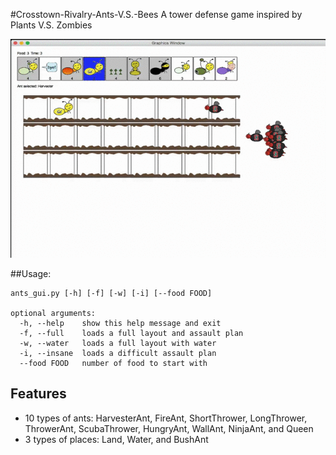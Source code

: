 #Crosstown-Rivalry-Ants-V.S.-Bees
A tower defense game inspired by Plants V.S. Zombies

   ![ants](screenshot.gif)

##Usage: 

```
ants_gui.py [-h] [-f] [-w] [-i] [--food FOOD]

optional arguments:
  -h, --help    show this help message and exit
  -f, --full    loads a full layout and assault plan
  -w, --water   loads a full layout with water
  -i, --insane  loads a difficult assault plan
  --food FOOD   number of food to start with
```

## Features
* 10 types of ants: HarvesterAnt, FireAnt, ShortThrower, LongThrower, ThrowerAnt, ScubaThrower, HungryAnt, WallAnt, NinjaAnt, and Queen
* 3 types of places: Land, Water, and BushAnt